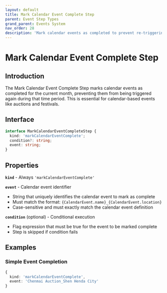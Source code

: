 ```yaml
---
layout: default
title: Mark Calendar Event Complete Step
parent: Event Step Types
grand_parent: Events System
nav_order: 28
description: 'Mark calendar events as completed to prevent re-triggering'
---
```


# Mark Calendar Event Complete Step

## Introduction

The Mark Calendar Event Complete Step marks calendar events as completed for the current month, preventing them from being triggered again during that time period. This is essential for calendar-based events like auctions and festivals.

## Interface

```typescript
interface MarkCalendarEventCompleteStep {
  kind: 'markCalendarEventComplete';
  condition?: string;
  event: string;
}
```

## Properties

**`kind`** - Always `'markCalendarEventComplete'`

**`event`** - Calendar event identifier

- String that uniquely identifies the calendar event to mark as complete
- Must match the format: `{CalendarEvent.name}_{CalendarEvent.location}`
- Case-sensitive and must exactly match the calendar event definition

**`condition`** (optional) - Conditional execution

- Flag expression that must be true for the event to be marked complete
- Step is skipped if condition fails

## Examples

### Simple Event Completion

```typescript
{
  kind: 'markCalendarEventComplete',
  event: 'Chenmai Auction_Shen Henda City'
}
```

